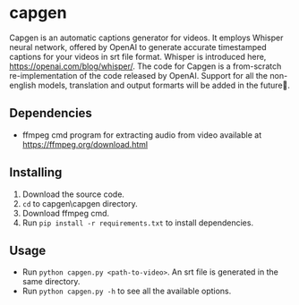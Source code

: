 # capgen
Capgen is an automatic captions generator for videos. It employs Whisper neural network,
offered by OpenAI to generate accurate timestamped captions for your videos in srt file format.
Whisper is introduced here, https://openai.com/blog/whisper/. The code for Capgen is a from-scratch
re-implementation of the code released by OpenAI. Support for all the non-english models, translation
and output formarts will be added in the future👀.

## Dependencies
- ffmpeg cmd program for extracting audio from video available at https://ffmpeg.org/download.html

## Installing
1. Download the source code.
2. `cd` to capgen\capgen directory.
3. Download ffmpeg cmd.
3. Run `pip install -r requirements.txt` to install dependencies.

## Usage
- Run `python capgen.py <path-to-video>`. An srt file is generated in the same directory.
- Run `python capgen.py -h` to see all the available options.